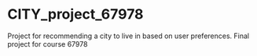 # CITY_project_67978
Project for recommending a city to live in based on user preferences. Final project for course 67978
